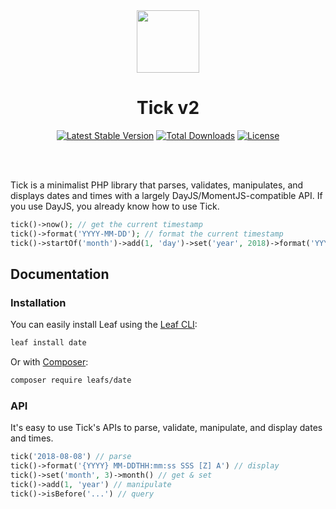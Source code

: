 <!-- markdownlint-disable no-inline-html -->
<p align="center">
  <br><br>
  <img src="https://leafphp.dev/logo-circle.png" height="100"/>
  <br>
</p>

<h1 align="center">Tick v2</h1>

<p align="center">
	<a href="https://packagist.org/packages/leafs/date"
		><img
			src="https://poser.pugx.org/leafs/date/v/stable"
			alt="Latest Stable Version"
	/></a>
	<a href="https://packagist.org/packages/leafs/date"
		><img
			src="https://poser.pugx.org/leafs/date/downloads"
			alt="Total Downloads"
	/></a>
	<a href="https://packagist.org/packages/leafs/date"
		><img
			src="https://poser.pugx.org/leafs/date/license"
			alt="License"
	/></a>
</p>
<br />
<br />

Tick is a minimalist PHP library that parses, validates, manipulates, and displays dates and times with a largely DayJS/MomentJS-compatible API. If you use DayJS, you already know how to use Tick.

```php
tick()->now(); // get the current timestamp
tick()->format('YYYY-MM-DD'); // format the current timestamp
tick()->startOf('month')->add(1, 'day')->set('year', 2018)->format('YYYY-MM-DD HH:mm:ss');
```

## Documentation

### Installation

You can easily install Leaf using the [Leaf CLI](https://cli.leafphp.dev):

```bash
leaf install date
```

Or with [Composer](https://getcomposer.org/):

```bash
composer require leafs/date
```

### API

It's easy to use Tick's APIs to parse, validate, manipulate, and display dates and times.

```php
tick('2018-08-08') // parse
tick()->format('{YYYY} MM-DDTHH:mm:ss SSS [Z] A') // display
tick()->set('month', 3)->month() // get & set
tick()->add(1, 'year') // manipulate
tick()->isBefore('...') // query
```
